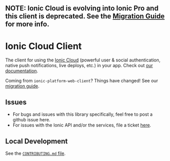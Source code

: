 ## NOTE: Ionic Cloud is evolving into Ionic Pro and this client is deprecated. See the [Migration Guide](http://ionicframework.com/docs/pro/migration/) for more info.

# Ionic Cloud Client

The client for using the [Ionic Cloud](https://ionic.io/) (powerful user &
social authentication, native push notifications, live deploys, etc.) in your
app. Check out [our documentation](https://docs.ionic.io).

Coming from `ionic-platform-web-client`? Things have changed! See our
[migration guide](https://docs.ionic.io/migration.html).

## Issues

* For bugs and issues with this library specifically, feel free to post a github issue here.
* For issues with the Ionic API and/or the services, file a ticket [here](https://ionic.zendesk.com/hc/en-us/requests/new).

## Local Development

See the [`CONTRIBUTING.md`
file](https://github.com/driftyco/ionic-cloud/blob/master/CONTRIBUTING.md).
